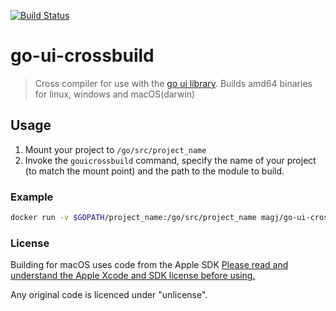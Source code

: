 [![Build Status](https://travis-ci.org/tarciosaraiva/go-ui-crossbuild.svg?branch=master)](https://travis-ci.org/tarciosaraiva/go-ui-crossbuild)

# go-ui-crossbuild

> Cross compiler for use with the [go ui library](https://github.com/andlabs/ui). Builds amd64 binaries for linux, windows and macOS(darwin)

## Usage

1. Mount your project to `/go/src/project_name`
2. Invoke the `gouicrossbuild` command, specify the name of your project (to match the mount point) and the path to the module to build.

### Example

```bash
docker run -v $GOPATH/project_name:/go/src/project_name magj/go-ui-crossbuild gouicrossbuild project_name ./cmd/gui
```

### License

Building for macOS uses code from the Apple SDK
[Please read and understand the Apple Xcode and SDK license before using.](https://www.apple.com/legal/sla/docs/xcode.pdf)

Any original code is licenced under "unlicense".

